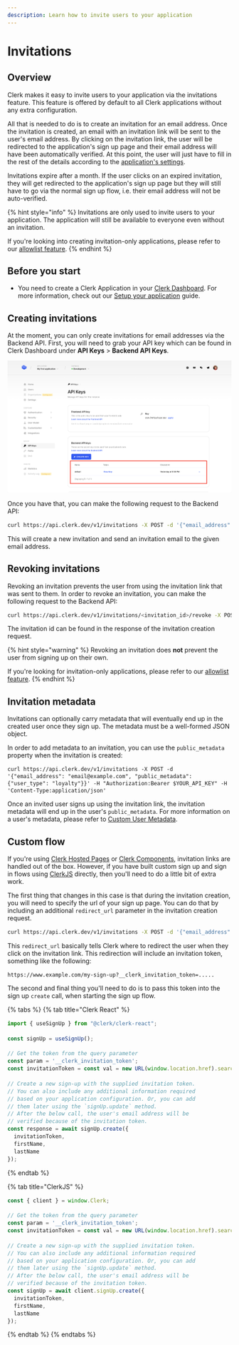 ```yaml
---
description: Learn how to invite users to your application
---
```


# Invitations

## Overview

Clerk makes it easy to invite users to your application via the invitations feature. This feature is offered by default to all Clerk applications without any extra configuration.

All that is needed to do is to create an invitation for an email address. Once the invitation is created, an email with an invitation link will be sent to the user's email address. By clicking on the invitation link, the user will be redirected to the application's sign up page and their email address will have been automatically verified. At this point, the user will just have to fill in the rest of the details according to the [application's settings](setup-your-application.md#user-management).

Invitations expire after a month. If the user clicks on an expired invitation, they will get redirected to the application's sign up page but they will still have to go via the normal sign up flow, i.e. their email address will not be auto-verified.

{% hint style="info" %}
Invitations are only used to invite users to your application. The application will still be available to everyone even without an invitation.

If you're looking into creating invitation-only applications, please refer to our [allowlist feature](../reference/backend-api-reference/allowlist-identifiers.md).
{% endhint %}

## Before you start

* You need to create a Clerk Application in your [Clerk Dashboard](https://dashboard.clerk.dev). For more information, check out our [Setup your application](setup-your-application.md) guide.

## Creating invitations

At the moment, you can only create invitations for email addresses via the Backend API. First, you will need to grab your API key which can be found in Clerk Dashboard under **API Keys** > **Backend API  Keys**.

![](../.gitbook/assets/screely-1639474987551.png)

Once you have that, you can make the following request to the Backend API:

```bash
curl https://api.clerk.dev/v1/invitations -X POST -d '{"email_address": "email@example.com"}' -H "Authorization:Bearer $YOUR_API_KEY" -H 'Content-Type:application/json'
```

This will create a new invitation and send an invitation email to the given email address.

## Revoking invitations

Revoking an invitation prevents the user from using the invitation link that was sent to them. In order to revoke an invitation, you can make the following request to the Backend API:

```bash
curl https://api.clerk.dev/v1/invitations/<invitation_id>/revoke -X POST -H "Authorization:Bearer $YOUR_API_KEY" -H 'Content-Type:application/json'
```

The invitation id can be found in the response of the invitation creation request.

{% hint style="warning" %}
Revoking an invitation does **not** prevent the user from signing up on their own.

If you're looking for invitation-only applications, please refer to our [allowlist feature](../reference/backend-api-reference/allowlist-identifiers.md).
{% endhint %}

## Invitation metadata

Invitations can optionally carry metadata that will eventually end up in the created user once they sign up. The metadata must be a well-formed JSON object.

In order to add metadata to an invitation, you can use the `public_metadata` property when the invitation is created:

```
curl https://api.clerk.dev/v1/invitations -X POST -d '{"email_address": "email@example.com", "public_metadata": {"user_type": "loyalty"}}' -H "Authorization:Bearer $YOUR_API_KEY" -H 'Content-Type:application/json'
```

Once an invited user signs up using the invitation link, the invitation metadata will end up in the user's `public_metadata`. For more information on a user's metadata, please refer to [Custom User Metadata](../main-concepts/user-object.md#custom-user-metadata).

## Custom flow

If you're using [Clerk Hosted Pages](broken-reference) or [Clerk Components](broken-reference), invitation links are handled out of the box. However, if you have built custom sign up and sign in flows using [ClerkJS](../reference/clerkjs/) directly, then you'll need to do a little bit of extra work.

The first thing that changes in this case is that during the invitation creation, you will need to specify the url of your sign up page. You can do that by including an additional `redirect_url` parameter in the invitation creation request.

```bash
curl https://api.clerk.dev/v1/invitations -X POST -d '{"email_address": "email@example.com", "redirect_url": "https://www.example.com/my-sign-up"}' -H "Authorization:Bearer $YOUR_API_KEY" -H 'Content-Type:application/json'
```

This `redirect_url` basically tells Clerk where to redirect the user when they click on the invitation link. This redirection will include an invitation token, something like the following:

```url
https://www.example.com/my-sign-up?__clerk_invitation_token=.....
```

The second and final thing you'll need to do is to pass this token into the sign up `create` call, when starting the sign up flow.

{% tabs %}
{% tab title="Clerk React" %}
```javascript
import { useSignUp } from "@clerk/clerk-react";

const signUp = useSignUp();

// Get the token from the query parameter
const param = '__clerk_invitation_token';
const invitationToken = const val = new URL(window.location.href).searchParams.get(param);

// Create a new sign-up with the supplied invitation token.
// You can also include any additional information required 
// based on your application configuration. Or, you can add 
// them later using the `signUp.update` method.
// After the below call, the user's email address will be 
// verified because of the invitation token.
const response = await signUp.create({
  invitationToken,
  firstName,
  lastName
});
```
{% endtab %}

{% tab title="ClerkJS" %}
```javascript
const { client } = window.Clerk;

// Get the token from the query parameter
const param = '__clerk_invitation_token';
const invitationToken = const val = new URL(window.location.href).searchParams.get(param);

// Create a new sign-up with the supplied invitation token.
// You can also include any additional information required 
// based on your application configuration. Or, you can add 
// them later using the `signUp.update` method.
// After the below call, the user's email address will be 
// verified because of the invitation token.
const signUp = await client.signUp.create({
  invitationToken,
  firstName,
  lastName
});
```
{% endtab %}
{% endtabs %}
